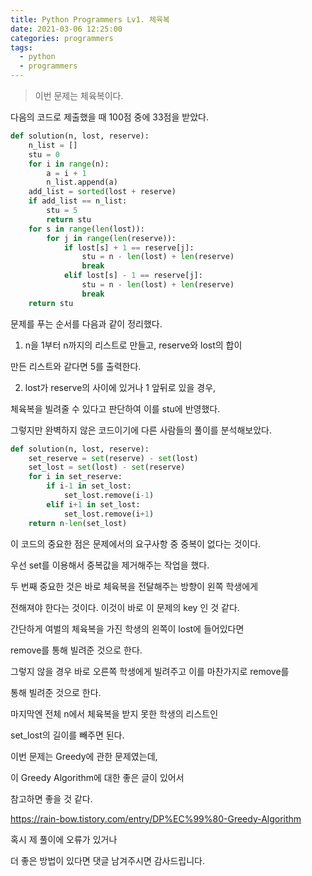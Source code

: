 ```yaml
---
title: Python Programmers Lv1. 체육복
date: 2021-03-06 12:25:00
categories: programmers
tags:
  - python
  - programmers
---
```


>이번 문제는 체육복이다.

다음의 코드로 제출했을 때 100점 중에 33점을 받았다.

~~~python
def solution(n, lost, reserve):
    n_list = []
    stu = 0
    for i in range(n):
        a = i + 1
        n_list.append(a)
    add_list = sorted(lost + reserve)
    if add_list == n_list:
        stu = 5
        return stu
    for s in range(len(lost)):
        for j in range(len(reserve)):
            if lost[s] + 1 == reserve[j]:
                stu = n - len(lost) + len(reserve)
                break
            elif lost[s] - 1 == reserve[j]:
                stu = n - len(lost) + len(reserve)
                break
    return stu

~~~

문제를 푸는 순서를 다음과 같이 정리했다.

1. n을 1부터 n까지의 리스트로 만들고, reserve와 lost의 합이

만든 리스트와 같다면 5를 출력한다.

2. lost가 reserve의 사이에 있거나 1 앞뒤로 있을 경우,

체육복을 빌려줄 수 있다고 판단하여 이를 stu에 반영했다.

그렇지만 완벽하지 않은 코드이기에 다른 사람들의 풀이를 분석해보았다.

~~~python
def solution(n, lost, reserve):
    set_reserve = set(reserve) - set(lost)
    set_lost = set(lost) - set(reserve)
    for i in set_reserve:
        if i-1 in set_lost:
            set_lost.remove(i-1)
        elif i+1 in set_lost:
            set_lost.remove(i+1)
    return n-len(set_lost)
~~~

이 코드의 중요한 점은 문제에서의 요구사항 중 중복이 없다는 것이다.

우선 set를 이용해서 중복값을 제거해주는 작업을 했다.

두 번째 중요한 것은 바로 체육복을 전달해주는 방향이 왼쪽 학생에게

전해져야 한다는 것이다. 이것이 바로 이 문제의 key 인 것 같다.

간단하게 여벌의 체육복을 가진 학생의 왼쪽이 lost에 들어있다면

remove를 통해 빌려준 것으로 한다.

그렇지 않을 경우 바로 오른쪽 학생에게 빌려주고 이를 마찬가지로 remove를

통해 빌려준 것으로 한다.

마지막엔 전체 n에서 체육복을 받지 못한 학생의 리스트인

set_lost의 길이를 빼주면 된다.

이번 문제는 Greedy에 관한 문제였는데,

이 Greedy Algorithm에 대한 좋은 글이 있어서

참고하면 좋을 것 같다.

https://rain-bow.tistory.com/entry/DP%EC%99%80-Greedy-Algorithm


혹시 제 풀이에 오류가 있거나

더 좋은 방법이 있다면 댓글 남겨주시면 감사드립니다.
